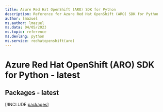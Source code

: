 ```yaml
---
title: Azure Red Hat OpenShift (ARO) SDK for Python
description: Reference for Azure Red Hat OpenShift (ARO) SDK for Python
author: lmazuel
ms.author: lmazuel
ms.data: 04/05/2023
ms.topic: reference
ms.devlang: python
ms.service: redhatopenshift(aro)
---
```

# Azure Red Hat OpenShift (ARO) SDK for Python - latest
## Packages - latest
[!INCLUDE [packages](red-hat-openshift-(aro)-index.md)]